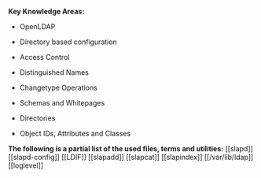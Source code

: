 **Key Knowledge Areas:**

- OpenLDAP

- Directory based configuration

- Access Control

- Distinguished Names

- Changetype Operations

- Schemas and Whitepages

- Directories

- Object IDs, Attributes and Classes

**The following is a partial list of the used files, terms and utilities:**
[[slapd]]
[[slapd-config]]
[[LDIF]]
[[slapadd]]
[[slapcat]]
[[slapindex]]
[[/var/lib/ldap]]
[[loglevel]]
